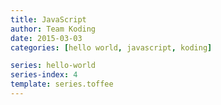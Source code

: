 ```yaml
---
title: JavaScript
author: Team Koding
date: 2015-03-03
categories: [hello world, javascript, koding]

series: hello-world
series-index: 4
template: series.toffee
---
```

